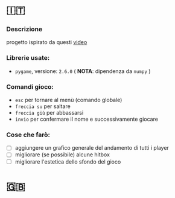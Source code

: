 # :it:

### Descrizione 
progetto ispirato da questi [video](https://youtube.com/playlist?list=PL30AETbxgR-fAbwiuU1vDl3owNUPUuVrz&si=oBY6kvBnuyjC4_pX)
### Librerie usate:
  - `pygame`, versione: `2.6.0` ( **NOTA**: dipendenza da `numpy` )
 
### Comandi gioco:
   - `esc` per tornare al menù (comando globale)
   - `freccia su` per saltare
   - `freccia giù` per abbassarsi
   - `invio` per confermare il nome e successivamente giocare

### Cose che farò:
  - [ ] aggiungere un grafico generale del andamento di tutti i player 
  - [ ] migliorare (se possibile) alcune hitbox 
  - [ ] migliorare l'estetica dello sfondo del gioco 
  
# :uk:






